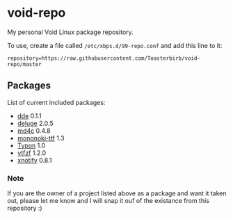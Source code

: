 # void-repo
My personal Void Linux package repository.

To use, create a file called `/etc/xbps.d/99-repo.conf` and add this line to it:
```
repository=https://raw.githubusercontent.com/Toasterbirb/void-repo/master
```

## Packages
List of current included packages:
- [dde](https://github.com/Toasterbirb/dde) 0.1.1
- [deluge](https://ftp.osuosl.org/pub/deluge/) 2.0.5
- [md4c](https://github.com/mity/md4c) 0.4.8
- [mononoki-ttf](https://github.com/madmalik/mononoki/tree/master) 1.3
- [Typon](https://github.com/ihsuy/Typon) 1.0
- [ytfzf](https://github.com/pystardust/ytfzf) 1.2.0
- [xnotify](https://github.com/phillbush/xnotify) 0.8.1

### Note
If you are the owner of a project listed above as a package and want it taken out, please let me know and I will snap it ouf of the existance from this repository :)
